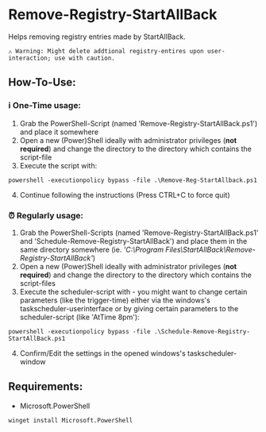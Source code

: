 # Remove-Registry-StartAllBack

Helps removing registry entries made by StartAllBack.

```
⚠️ Warning: Might delete addtional registry-entires upon user-interaction; use with caution.
```

## How-To-Use:

### ℹ️ One-Time usage:

1. Grab the PowerShell-Script (named 'Remove-Registry-StartAllBack.ps1') and place it somewhere
2. Open a new (Power)Shell ideally with administrator privileges (**not required**) and change the directory to the directory which contains the script-file
3. Execute the script with:
```
powershell -executionpolicy bypass -file .\Remove-Reg-StartAllback.ps1
```
4. Continue following the instructions (Press CTRL+C to force quit)


### ⏰ Regularly usage:

1. Grab the PowerShell-Scripts (named 'Remove-Registry-StartAllBack.ps1' and 'Schedule-Remove-Registry-StartAllBack') and place them in the same directory somewhere (ie. *'C:\Program Files\StartAllBack\Remove-Registry-StartAllBack'*)
2. Open a new (Power)Shell ideally with administrator privileges (**not required**) and change the directory to the directory which contains the script-files
3. Execute the scheduler-script with - you might want to change certain parameters (like the trigger-time) either via the windows's taskscheduler-userinterface or by giving certain parameters to the scheduler-script (like 'AtTime 8pm'):
```
powershell -executionpolicy bypass -file .\Schedule-Remove-Registry-StartAllBack.ps1
```
4. Confirm/Edit the settings in the opened windows's taskscheduler-window

## Requirements:

- Microsoft.PowerShell
```
winget install Microsoft.PowerShell
```


